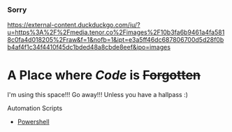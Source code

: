 ### Sorry
https://external-content.duckduckgo.com/iu/?u=https%3A%2F%2Fmedia.tenor.co%2Fimages%2F10b3fa6b9461a4fa5818c0fa4d018205%2Fraw&f=1&nofb=1&ipt=e3a5ff46dc687806700d5d28f0bb4af4f1c34f4410f45dc1bded48a8cbde8eef&ipo=images
# A **Place** where *Code* is ~~Forgotten~~

I'm using this space!!! Go away!!! Unless you have a hallpass :)

Automation Scripts
- [Powershell](/powershell)
